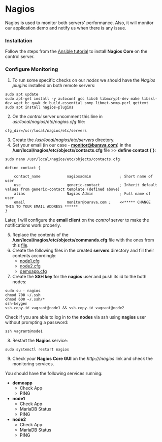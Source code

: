 # Nagios #
Nagios is used to monitor both servers' performance. Also, it will monitor our application demo and notify us when there is any issue.

### Installation ###
Follow the steps from the [Ansible tutorial](../vagrant/ansible/README.md) to install **Nagios Core** on the control server.

### Configure Monitoring ###
1. To run some specific checks on our *nodes* we should have the *Nagios plugins* installed on both remote servers:
```
sudo apt update
sudo apt-get install -y autoconf gcc libc6 libmcrypt-dev make libssl-dev wget bc gawk dc build-essential snmp libnet-snmp-perl gettext 
sudo apt install nagios-plugins
```
2. On the *control* server uncomment this line in *usr/local/nagios/etc/nagios.cfg* file:
```
cfg_dir=/usr/local/nagios/etc/servers
```
3. Create the */usr/local/nagios/etc/servers* directory.
4. Set your email (in our case - **monitor@burava.com**) in the **/usr/local/nagios/etc/objects/contacts.cfg** file >> **define contact { }**:
```
sudo nano /usr/local/nagios/etc/objects/contacts.cfg
```
```
define contact {

    contact_name            nagiosadmin             ; Short name of user
    use                     generic-contact         ; Inherit default values from generic-contact template (defined above)
    alias                   Nagios Admin            ; Full name of user
    email                   monitor@burava.com ;    <<***** CHANGE THIS TO YOUR EMAIL ADDRESS ******
}
```
Later, I will configure the **email client** on the *control* server to make the notifications work properly. 

5. Replace the contents of the **/usr/local/nagios/etc/objects/commands.cfg** file with the ones from this [file](commands.cfg).
6. Create the following files in the created **servers** directory and fill their contents accordingly:
   * [node1.cfg](node1.cfg)
   * [node2.cfg](node2.cfg)
   * [demoapp.cfg](demoapp.cfg)
7. Create the **SSH key** for the **nagios** user and push its id to the both nodes:

```
sudo su - nagios
chmod 700 ~/.ssh
chmod 600 ~/.ssh/*
ssh-keygen
ssh-copy-id vagrant@node1 && ssh-copy-id vagrant@node2
```

Check if you are able to log in to the **nodes** via ssh using **nagios** user without prompting a password:

```
ssh vagrant@node1
```
8. Restart the **Nagios** service:
```
sudo systemctl restart nagios
```
9. Check your **Nagios Core GUI** on the *http://<your-control-ip>/nagios* link and check the monitoring services.

You should have the following services running:
* **demoapp**
  * Check App
  * PING
* **node1**
  * Check App
  * MariaDB Status
  * PING
* **node2**
  * Check App
  * MariaDB Status
  * PING
